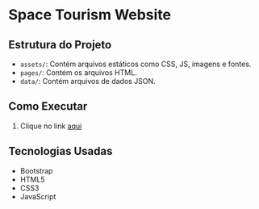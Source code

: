 # Space Tourism Website

## Estrutura do Projeto

- `assets/`: Contém arquivos estáticos como CSS, JS, imagens e fontes.
- `pages/`: Contém os arquivos HTML.
- `data/`: Contém arquivos de dados JSON.

## Como Executar

1. Clique no link [aqui](kednasousa.github.io/space-bootstrap/)

## Tecnologias Usadas

- Bootstrap
- HTML5
- CSS3
- JavaScript